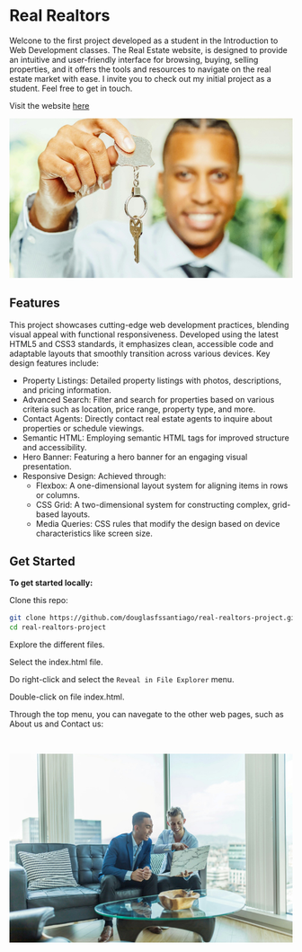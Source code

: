 # Real Realtors

Welcone to the first project developed as a student in the Introduction 
to Web Development classes. The Real Estate website, is designed to provide an 
intuitive and user-friendly interface for browsing, buying, selling properties, 
and it offers the tools and resources to navigate on the real estate market 
with ease. I invite you to check out my initial project as a student. Feel free to 
get in touch.

Visit the website [here](https://douglasfssantiago.github.io/real-realtors-project/)

![](./assets/img/about2b.jpg)

## Features 

This project showcases cutting-edge web development practices, blending visual 
appeal with functional responsiveness. Developed using the latest HTML5 and 
CSS3 standards, it emphasizes clean, accessible code and adaptable layouts 
that smoothly transition across various devices. Key design features include:

* Property Listings: Detailed property listings with photos, descriptions, 
and pricing information.
* Advanced Search: Filter and search for properties based on various criteria
 such as location, price range, property type, and more.
* Contact Agents: Directly contact real estate agents to inquire about properties 
 or schedule viewings.
* Semantic HTML: Employing semantic HTML tags for improved structure and 
accessibility.
* Hero Banner: Featuring a hero banner for an engaging visual presentation.
* Responsive Design: Achieved through:
    - Flexbox: A one-dimensional layout system for aligning items in rows or columns.
    - CSS Grid: A two-dimensional system for constructing complex, grid-based layouts.
    - Media Queries: CSS rules that modify the design based on device characteristics 
    like screen size.
 
## Get Started

**To get started locally:**

Clone this repo:

```bash
git clone https://github.com/douglasfssantiago/real-realtors-project.git
cd real-realtors-project
```
Explore the different files.

Select the index.html file.

Do right-click and select the `Reveal in File Explorer` menu.

Double-click on file index.html.

Through the top menu, you can navegate to the other web pages, such as 
About us and Contact us:

<br/>

![](./assets/img/about4b.jpg)


